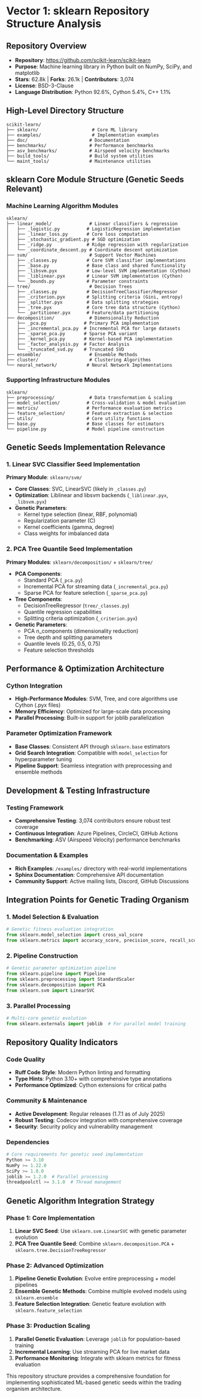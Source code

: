 # Vector 1: sklearn Repository Structure Analysis

## Repository Overview
- **Repository**: https://github.com/scikit-learn/scikit-learn  
- **Purpose**: Machine learning library in Python built on NumPy, SciPy, and matplotlib
- **Stars**: 62.8k | **Forks**: 26.1k | **Contributors**: 3,074
- **License**: BSD-3-Clause
- **Language Distribution**: Python 92.6%, Cython 5.4%, C++ 1.1%

## High-Level Directory Structure

```
scikit-learn/
├── sklearn/                    # Core ML library
├── examples/                   # Implementation examples
├── doc/                       # Documentation
├── benchmarks/                # Performance benchmarks
├── asv_benchmarks/            # Airspeed velocity benchmarks
├── build_tools/               # Build system utilities
└── maint_tools/               # Maintenance utilities
```

## sklearn Core Module Structure (Genetic Seeds Relevant)

### Machine Learning Algorithm Modules
```
sklearn/
├── linear_model/              # Linear classifiers & regression
│   ├── _logistic.py          # LogisticRegression implementation
│   ├── _linear_loss.py       # Core loss computation
│   ├── _stochastic_gradient.py # SGD optimization
│   ├── _ridge.py             # Ridge regression with regularization
│   └── _coordinate_descent.py # Coordinate descent optimization
├── svm/                       # Support Vector Machines
│   ├── _classes.py           # Core SVM classifier implementations
│   ├── _base.py              # Base class and shared functionality
│   ├── _libsvm.pyx           # Low-level SVM implementation (Cython)
│   ├── _liblinear.pyx        # Linear SVM implementation (Cython)
│   └── _bounds.py            # Parameter constraints
├── tree/                      # Decision Trees
│   ├── _classes.py           # DecisionTreeClassifier/Regressor
│   ├── _criterion.pyx        # Splitting criteria (Gini, entropy)
│   ├── _splitter.pyx         # Data splitting strategies
│   ├── _tree.pyx             # Core tree data structure (Cython)
│   └── _partitioner.pyx      # Feature/data partitioning
├── decomposition/             # Dimensionality Reduction
│   ├── _pca.py              # Primary PCA implementation
│   ├── _incremental_pca.py  # Incremental PCA for large datasets
│   ├── _sparse_pca.py       # Sparse PCA variant
│   ├── _kernel_pca.py       # Kernel-based PCA implementation
│   ├── _factor_analysis.py  # Factor Analysis
│   └── _truncated_svd.py    # Truncated SVD
├── ensemble/                  # Ensemble Methods
├── cluster/                   # Clustering Algorithms
└── neural_network/           # Neural Network Implementations
```

### Supporting Infrastructure Modules
```
sklearn/
├── preprocessing/             # Data transformation & scaling
├── model_selection/          # Cross-validation & model evaluation
├── metrics/                  # Performance evaluation metrics
├── feature_selection/        # Feature extraction & selection
├── utils/                    # Core utility functions
├── base.py                   # Base classes for estimators
└── pipeline.py               # Model pipeline construction
```

## Genetic Seeds Implementation Relevance

### 1. Linear SVC Classifier Seed Implementation
**Primary Module**: `sklearn/svm/`
- **Core Classes**: SVC, LinearSVC (likely in `_classes.py`)
- **Optimization**: Liblinear and libsvm backends (`_liblinear.pyx`, `_libsvm.pyx`)
- **Genetic Parameters**:
  - Kernel type selection (linear, RBF, polynomial)
  - Regularization parameter (C)
  - Kernel coefficients (gamma, degree)
  - Class weights for imbalanced data

### 2. PCA Tree Quantile Seed Implementation
**Primary Modules**: `sklearn/decomposition/` + `sklearn/tree/`
- **PCA Components**: 
  - Standard PCA (`_pca.py`)
  - Incremental PCA for streaming data (`_incremental_pca.py`)
  - Sparse PCA for feature selection (`_sparse_pca.py`)
- **Tree Components**:
  - DecisionTreeRegressor (`tree/_classes.py`)
  - Quantile regression capabilities
  - Splitting criteria optimization (`_criterion.pyx`)
- **Genetic Parameters**:
  - PCA n_components (dimensionality reduction)
  - Tree depth and splitting parameters
  - Quantile levels (0.25, 0.5, 0.75)
  - Feature selection thresholds

## Performance & Optimization Architecture

### Cython Integration
- **High-Performance Modules**: SVM, Tree, and core algorithms use Cython (.pyx files)
- **Memory Efficiency**: Optimized for large-scale data processing
- **Parallel Processing**: Built-in support for joblib parallelization

### Parameter Optimization Framework
- **Base Classes**: Consistent API through `sklearn.base` estimators
- **Grid Search Integration**: Compatible with `model_selection` for hyperparameter tuning
- **Pipeline Support**: Seamless integration with preprocessing and ensemble methods

## Development & Testing Infrastructure

### Testing Framework
- **Comprehensive Testing**: 3,074 contributors ensure robust test coverage
- **Continuous Integration**: Azure Pipelines, CircleCI, GitHub Actions
- **Benchmarking**: ASV (Airspeed Velocity) performance benchmarks

### Documentation & Examples
- **Rich Examples**: `/examples/` directory with real-world implementations
- **Sphinx Documentation**: Comprehensive API documentation
- **Community Support**: Active mailing lists, Discord, GitHub Discussions

## Integration Points for Genetic Trading Organism

### 1. Model Selection & Evaluation
```python
# Genetic fitness evaluation integration
from sklearn.model_selection import cross_val_score
from sklearn.metrics import accuracy_score, precision_score, recall_score
```

### 2. Pipeline Construction
```python
# Genetic parameter optimization pipeline
from sklearn.pipeline import Pipeline
from sklearn.preprocessing import StandardScaler
from sklearn.decomposition import PCA
from sklearn.svm import LinearSVC
```

### 3. Parallel Processing
```python
# Multi-core genetic evolution
from sklearn.externals import joblib  # For parallel model training
```

## Repository Quality Indicators

### Code Quality
- **Ruff Code Style**: Modern Python linting and formatting
- **Type Hints**: Python 3.10+ with comprehensive type annotations
- **Performance Optimized**: Cython extensions for critical paths

### Community & Maintenance
- **Active Development**: Regular releases (1.7.1 as of July 2025)
- **Robust Testing**: Codecov integration with comprehensive coverage
- **Security**: Security policy and vulnerability management

### Dependencies
```python
# Core requirements for genetic seed implementation
Python >= 3.10
NumPy >= 1.22.0
SciPy >= 1.8.0
joblib >= 1.2.0  # Parallel processing
threadpoolctl >= 3.1.0  # Thread management
```

## Genetic Algorithm Integration Strategy

### Phase 1: Core Implementation
1. **Linear SVC Seed**: Use `sklearn.svm.LinearSVC` with genetic parameter evolution
2. **PCA Tree Quantile Seed**: Combine `sklearn.decomposition.PCA` + `sklearn.tree.DecisionTreeRegressor`

### Phase 2: Advanced Optimization
1. **Pipeline Genetic Evolution**: Evolve entire preprocessing + model pipelines
2. **Ensemble Genetic Methods**: Combine multiple evolved models using `sklearn.ensemble`
3. **Feature Selection Integration**: Genetic feature evolution with `sklearn.feature_selection`

### Phase 3: Production Scaling
1. **Parallel Genetic Evaluation**: Leverage `joblib` for population-based training
2. **Incremental Learning**: Use streaming PCA for live market data
3. **Performance Monitoring**: Integrate with sklearn metrics for fitness evaluation

This repository structure provides a comprehensive foundation for implementing sophisticated ML-based genetic seeds within the trading organism architecture.